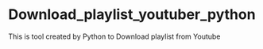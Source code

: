 # Download_playlist_youtuber_python
This is tool created by Python to Download playlist from Youtube
